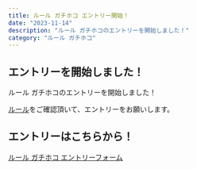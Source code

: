 ```yaml
---
title: ルール ガチホコ エントリー開始！
date: "2023-11-14"
description: "ルール ガチホコのエントリーを開始しました！"
category: "ルール ガチホコ"
---
```


## エントリーを開始しました！

ルール ガチホコのエントリーを開始しました！

[ルール](./rule.html)をご確認頂いて、エントリーをお願いします。


## エントリーはこちらから！

[ルール ガチホコ エントリーフォーム](https://forms.gle/8ep5BnC2rAFM9UZ39)
